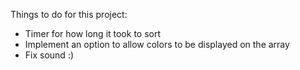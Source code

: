 Things to do for this project:    
- Timer for how long it took to sort  
- Implement an option to allow colors to be displayed on the array  
- Fix sound :)  



